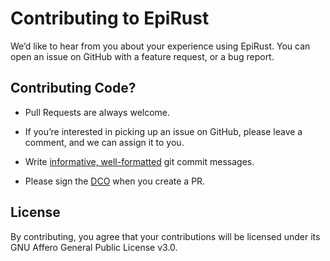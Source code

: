 # Contributing to EpiRust
We’d like to hear from you about your experience using EpiRust. You can open an issue on GitHub with a feature request, or a bug report.

## Contributing Code?
- Pull Requests are always welcome.

- If you’re interested in picking up an issue on GitHub, please leave a comment, and we can assign it to you.

- Write [informative, well-formatted](https://chris.beams.io/posts/git-commit/) git commit messages.

- Please sign the [DCO](https://developercertificate.org/) when you create a PR.

## License
By contributing, you agree that your contributions will be licensed under its GNU Affero General Public License v3.0.
